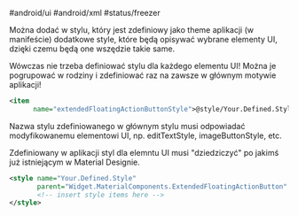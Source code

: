 #android/ui #android/xml 
#status/freezer 

Można dodać w stylu, który jest zdefiniowy jako theme aplikacji (w manifeście) dodatkowe style, które będą opisywać wybrane elementy UI, dzięki czemu będą one wszędzie takie same.

Wówczas nie trzeba definiować stylu dla każdego elementu UI! Można je pogrupować w rodziny i zdefiniować raz na zawsze w głównym motywie aplikacji!

```xml
<item 
	  name="extendedFloatingActionButtonStyle">@style/Your.Defined.Style </item>
```
Nazwa stylu zdefiniowanego w głównym stylu musi odpowiadać modyfikowanemu elementowi UI, np. editTextStyle, imageButtonStyle, etc.

Zdefiniowany w aplikacji styl dla elemntu UI musi "dziedziczyć" po jakimś już istniejącym w Material Designie.

```xml
<style name="Your.Defined.Style" 
	   parent="Widget.MaterialComponents.ExtendedFloatingActionButton" >
	   <!-- insert style items here -->
</style>
```